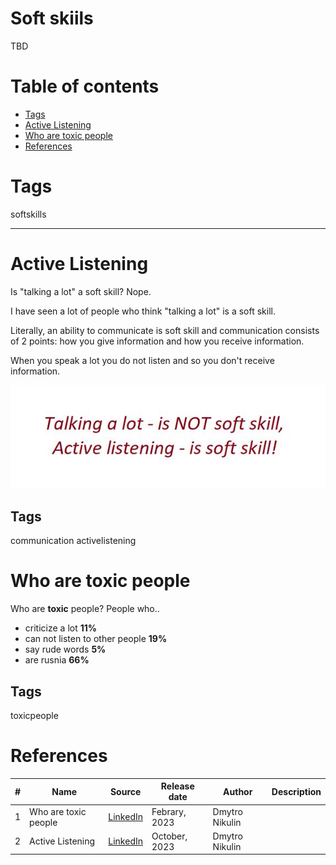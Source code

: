 # Soft skiils
TBD 

# Table of contents
- [Tags](https://github.com/dimanikulin/dimanikulin/blob/main/SoftSkills.md#tags)
- [Active Listening](https://github.com/dimanikulin/dimanikulin/blob/main/SoftSkills.md#active-listening)
- [Who are toxic people](https://github.com/dimanikulin/dimanikulin/blob/main/SoftSkills.md#who-are-toxic-people)
- [References](https://github.com/dimanikulin/dimanikulin/blob/main/SoftSkills.md#references)

# Tags
softskills

---

# Active Listening
Is "talking a lot" a soft skill? Nope.

I have seen a lot of people who think "talking a lot" is a soft skill.

Literally, an ability to communicate is soft skill and communication consists of 2 points: how you give information and how you receive information.

When you speak a lot you do not listen and so you don't receive information.

<img src="./Images/ActiveListening.jpg" alt="ActiveListening.jpg" />

## Tags
communication activelistening

# Who are toxic people
Who are **toxic** people?
People who..

- criticize a lot **11%**
- can not listen to other people **19%**
- say rude words **5%**
- are rusnia **66%**

## Tags
toxicpeople

# References
| # | Name                 | Source                | Release date           |  Author                 | Description   |
| - | ---------------------|---------------------- |----------------------- | ----------------------- |:-------------:|
| 1 | Who are toxic people | [LinkedIn](https://www.linkedin.com/posts/dimanikulin_toxicpeople-activity-7026092332055707648-oYuV?utm_source=share&utm_medium=member_desktop) | Febrary, 2023 | Dmytro Nikulin | | 
| 2 | Active Listening     | [LinkedIn](https://www.linkedin.com/posts/dimanikulin_communication-softskills-activelistening-activity-6972809312763043840-Dv6D?utm_source=share&utm_medium=member_desktop) | October, 2023 | Dmytro Nikulin | |
